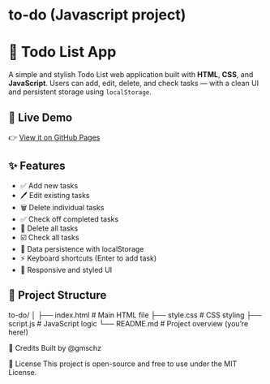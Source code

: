 # to-do (Javascript project)



# 📝 Todo List App

A simple and stylish Todo List web application built with **HTML**, **CSS**, and **JavaScript**. Users can add, edit, delete, and check tasks — with a clean UI and persistent storage using `localStorage`.

## 🔗 Live Demo
👉 [View it on GitHub Pages](https://gmschz.github.io/to-do/)

## ✨ Features
- ✅ Add new tasks
- 🖊️ Edit existing tasks
- 🗑️ Delete individual tasks
- ✅ Check off completed tasks
- 🧼 Delete all tasks
- ☑️ Check all tasks
- 💾 Data persistence with localStorage
- ⚡ Keyboard shortcuts (Enter to add task)
- 🎨 Responsive and styled UI

## 📂 Project Structure
to-do/ │ ├── index.html # Main HTML file ├── style.css # CSS styling ├── script.js # JavaScript logic └── README.md # Project overview (you’re here!)


🙌 Credits
Built by @gmschz

🧠 License
This project is open-source and free to use under the MIT License.
